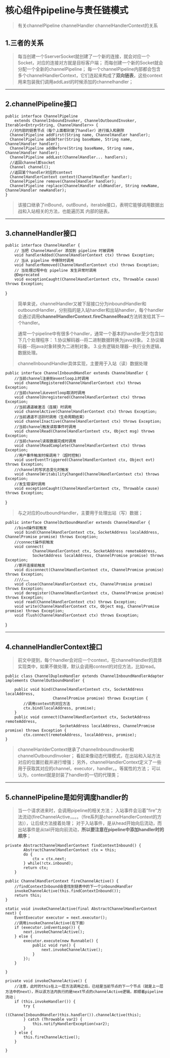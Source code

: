 ﻿# 核心组件pipeline与责任链模式

> 有关channelPipeline channelHandler channelHandlerContext的关系

## 1.三者的关系 ##

> 每当创建一个SserverSocket就创建了一个新的连接，就会对应一个Socket，对应的连接对方就是目标客户端；
> 而每创建一个新的Socket就会分配一个全新的channelPipeline；
> 每一个channelPipeline内部都会包含多个channelHandlerContext，它们连起来构成了**双向链表**，这些context用来包装我们调用addLast的时候添加的channelhandler；


----------
## 2.channelPipeline接口 ##

    public interface ChannelPipeline
        extends ChannelInboundInvoker, ChannelOutboundInvoker, Iterable<Entry<String, ChannelHandler>> {
      //对内部的链表节点（每个上面都封装了handler）进行插入和删除
      ChannelPipeline addFirst(String name, ChannelHandler handler);
      ChannelPipeline addAfter(String baseName, String name, ChannelHandler handler);
      ChannelPipeline addBefore(String baseName, String name, ChannelHandler handler);
      ChannelPipeline addLast(ChannelHandler... handlers);
      //返回channel即socket
      Channel channel();
      //返回某个handler对应的context
      ChannelHandlerContext context(ChannelHandler handler);
      ChannelPipeline remove(ChannelHandler handler);
      ChannelPipeline replace(ChannelHandler oldHandler, String newName, ChannelHandler newHandler);
    }

> 该接口继承了inBound，outBound，iterable接口，表明它能够调用数据出战和入站相关的方法，也能遍历其 内部的链表。


----------
## 3.channelHandler接口 ##

    public interface ChannelHandler {
        // 当把 ChannelHandler 添加到 pipeline 时被调用
        void handlerAdded(ChannelHandlerContext ctx) throws Exception;
        // 当从 pipeline 中移除时调用
        void handlerRemoved(ChannelHandlerContext ctx) throws Exception;
        // 当处理过程中在 pipeline 发生异常时调用
        @Deprecated
        void exceptionCaught(ChannelHandlerContext ctx, Throwable cause) throws Exception;
}

> 简单来说，channelHandler又被下层接口分为inboundHandler和outboundHandler，分别指的是入站handler和出站handler，每个handler会通过调用**channelHandlerContext.fireChannelRead**方法转发给其下一个handler。
> 
> 通常一个pipeline中有很多个handler，通常一个基本的handler至少包含如下几个处理程序：
1.协议解码器--将二进制数据转换为java对象。
2.协议编码器--将java对象转换为二进制对象。
3.业务逻辑处理器--执行业务逻辑，数据处理。
> 
> channelInboundHandler具体实现，主要用于入站（读）数据处理

    public interface ChannelInboundHandler extends ChannelHandler {
        //当前channel注册到eventloop上时调用
        void channelRegistered(ChannelHandlerContext ctx) throws Exception;
        //当前channel从eventloop取消时调用
        void channelUnregistered(ChannelHandlerContext ctx) throws Exception;
        //当前通道被激活（连接）时调用
        void channelActive(ChannelHandlerContext ctx) throws Exception;
        //当前通道不活跃时调用（生命周期结束）
        void channelInactive(ChannelHandlerContext ctx) throws Exception;
        //当前channel触发读取事件时调用
        void channelRead(ChannelHandlerContext ctx, Object msg) throws Exception;
        //当前channel读取数据完成时调用
        void channelReadComplete(ChannelHandlerContext ctx) throws Exception;
        //用户事件触发时候调用？（超时控制)
        void userEventTriggered(ChannelHandlerContext ctx, Object evt) throws Exception;
        //channel的写状态变化时触发
        void channelWritabilityChanged(ChannelHandlerContext ctx) throws Exception;
        //发生错误时调用
        void exceptionCaught(ChannelHandlerContext ctx, Throwable cause) throws Exception;
}

> 与之对应的outboundHandler，主要用于处理出站（写）数据；

    public interface ChannelOutboundHandler extends ChannelHandler {
        //bind操作前触发
        void bind(ChannelHandlerContext ctx, SocketAddress localAddress, ChannelPromise promise) throws Exception;
        //connect操作前触发
        void connect(
                ChannelHandlerContext ctx, SocketAddress remoteAddress,
                SocketAddress localAddress, ChannelPromise promise) throws Exception;
        //断开连接前触发
        void disconnect(ChannelHandlerContext ctx, ChannelPromise promise) throws Exception;
        ////。。。
        void close(ChannelHandlerContext ctx, ChannelPromise promise) throws Exception;
        void deregister(ChannelHandlerContext ctx, ChannelPromise promise) throws Exception;
        void read(ChannelHandlerContext ctx) throws Exception;
        void write(ChannelHandlerContext ctx, Object msg, ChannelPromise promise) throws Exception;
        void flush(ChannelHandlerContext ctx) throws Exception;
}


----------
## 4.channelHandlerContext接口 ##

> 前文中提到，每个handler会对应一个context，在channelHandler的具体实现类中，如果不做处理，默认会调用context的对应方法，比如read。

    public class ChannelDuplexHandler extends ChannelInboundHandlerAdapter implements ChannelOutboundHandler {

        public void bind(ChannelHandlerContext ctx, SocketAddress localAddress,
                         ChannelPromise promise) throws Exception {
            //调用context的对应方法
            ctx.bind(localAddress, promise);
        }
        public void connect(ChannelHandlerContext ctx, SocketAddress remoteAddress,
                            SocketAddress localAddress, ChannelPromise promise) throws Exception {
            ctx.connect(remoteAddress, localAddress, promise);
    }
    
    

> channelHanlderContext继承了channelInboundInvoker和channelOutboundInvoker；
看起来像动态代理模式，在出站和入站方法对应的位置拦截并进行增强；
另外，channelHandlerContext定义了一些用于获取其对应的channel，executor，handler。。等属性的方法；
可以认为，context就是封装了handler的一切的代理类；


----------
## 5.channelPipeline是如何调度handler的 ##

> 当一个请求进来时，会调用pipeline的相关方法；
入站事件会沿着"fire"方法流动(fireChannelActive，。。。（fire系列是channelHandlerContext的方法)），让后续方法接着处理；
对于入站事件，是从head开始向后流动，而出站事件是从tail开始向前流动，**所以要注意在pipeline中添加handler时的顺序**；

    private AbstractChannelHandlerContext findContextInbound() {
            AbstractChannelHandlerContext ctx = this;
            do {
                ctx = ctx.next;
            } while(!ctx.inbound);
            return ctx;
        }

    public ChannelHandlerContext fireChannelActive() {
        //findContextInbound会查找到链表中的下一个inboundHandler
        invokeChannelActive(this.findContextInbound());
        return this;
    }

    static void invokeChannelActive(final AbstractChannelHandlerContext next) {
        EventExecutor executor = next.executor();
        //调用invokeChannelActive(在下面）
        if (executor.inEventLoop()) {
            next.invokeChannelActive();
        } else {
            executor.execute(new Runnable() {
                public void run() {
                    next.invokeChannelActive();
                }
            });
        }

    }

    private void invokeChannelActive() {
        //注意，此时的this在上一层方法调用之后，已经是当前节点的下一个节点（就是上一层方法中的next），所以该方法内执行的是next节点的channelActive逻辑，即顺着pipeline流动；
        if (this.invokeHandler()) {
            try {
                ((ChannelInboundHandler)this.handler()).channelActive(this);
            } catch (Throwable var2) {
                this.notifyHandlerException(var2);
            }
        } else {
            this.fireChannelActive();
        }

    }

